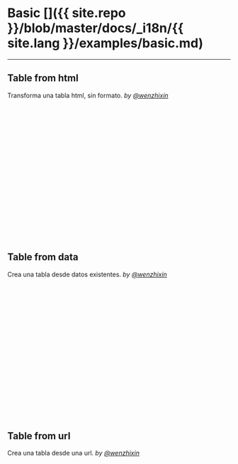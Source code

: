 # Basic []({{ site.repo }}/blob/master/docs/_i18n/{{ site.lang }}/examples/basic.md)

---

## Table from html

Transforma una tabla html, sin formato. _by [@wenzhixin](https://github.com/wenzhixin)_

<iframe width="100%" height="300" data-src="http://jsfiddle.net/wenyi/e3nk137y/11/embedded/html,result" allowfullscreen="allowfullscreen" frameborder="0"></iframe>

## Table from data

Crea una tabla desde datos existentes. _by [@wenzhixin](https://github.com/wenzhixin)_

<iframe width="100%" height="300" data-src="http://jsfiddle.net/wenyi/e3nk137y/13/embedded/html,js,result" allowfullscreen="allowfullscreen" frameborder="0"></iframe>

## Table from url

Crea una tabla desde una url. _by [@wenzhixin](https://github.com/wenzhixin)_

<iframe width="100%" height="300" data-src="http://jsfiddle.net/wenyi/e3nk137y/14/embedded/html,result" allowfullscreen="allowfullscreen" frameborder="0"></iframe>